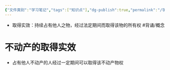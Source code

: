 ```yaml
---
{"文件类别":"学习笔记","tags":["知识点"],"dg-publish":true,"permalink":"/学习笔记studyup/知识点cheese/取得时效/","dgPassFrontmatter":true,"created":"2024-09-18T10:58:16.334+08:00","updated":"2024-09-18T10:59:58.895+08:00"}
---
```


- 取得实效：持续占有他人之物，经过法定期间而取得该物的所有权 #背诵/概念 
# 不动产的取得实效
- 占有他人不动产的人经过一定期间可以取得该不动产物权